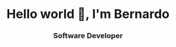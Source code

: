 <h1 align="center">Hello world 👋, I'm Bernardo</h1>
<h3 align="center">Software Developer</h3>

<p align="center">
</p>
